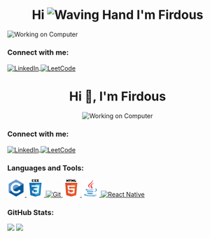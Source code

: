 <h1 align="center">Hi <img src="https://media.giphy.com/media/Yo3Hj8Y8JHaWfssV9d/giphy.gif" alt="Waving Hand" width="30"/> I'm Firdous</h1>

  <img src="https://media.giphy.com/media/QDjpIL6oNCVZ4qzGs7/giphy.gif" alt="Working on Computer" width="200"/>
</p>

<h3 align="left">Connect with me:</h3>
<p align="left">
  <a href="https://www.linkedin.com/in/shaikh-firdous-18b773321/" target="blank">
    <img align="center" src="https://raw.githubusercontent.com/rahuldkjain/github-profile-readme-generator/master/src/images/icons/Social/linked-in-alt.svg" alt="LinkedIn" height="30" width="40" />
  </a>
  <a href="https://www.leetcode.com/sfirdous0404" target="blank">
    <img align="center" src="https://raw.githubusercontent.com/rahuldkjain/github-profile-readme-generator/master/src/images/icons/Social/leet-code.svg" alt="LeetCode" height="30" width="40" />
  </a>
</p>
<h1 align="center">Hi 👋, I'm Firdous</h1>
<p align="center">
  <img src="https://media.giphy.com/media/QDjpIL6oNCVZ4qzGs7/giphy.gif" alt="Working on Computer" width="200"/>
</p>

<h3 align="left">Connect with me:</h3>
<p align="left">
  <a href="https://www.linkedin.com/in/shaikh-firdous-18b773321/" target="blank">
    <img align="center" src="https://raw.githubusercontent.com/rahuldkjain/github-profile-readme-generator/master/src/images/icons/Social/linked-in-alt.svg" alt="LinkedIn" height="30" width="40" />
  </a>
  <a href="https://www.leetcode.com/sfirdous0404" target="blank">
    <img align="center" src="https://raw.githubusercontent.com/rahuldkjain/github-profile-readme-generator/master/src/images/icons/Social/leet-code.svg" alt="LeetCode" height="30" width="40" />
  </a>
</p>
<h3 align="left">Languages and Tools:</h3>
<p align="left">
  <a href="https://www.cprogramming.com/" target="_blank" rel="noreferrer"> 
    <img src="https://raw.githubusercontent.com/devicons/devicon/master/icons/c/c-original.svg" alt="C" width="40" height="40"/>
  </a> 
  <a href="https://www.w3schools.com/css/" target="_blank" rel="noreferrer"> 
    <img src="https://raw.githubusercontent.com/devicons/devicon/master/icons/css3/css3-original-wordmark.svg" alt="CSS3" width="40" height="40"/> 
  </a> 
  <a href="https://git-scm.com/" target="_blank" rel="noreferrer"> 
    <img src="https://www.vectorlogo.zone/logos/git-scm/git-scm-icon.svg" alt="Git" width="40" height="40"/> 
  </a> 
  <a href="https://www.w3.org/html/" target="_blank" rel="noreferrer"> 
    <img src="https://raw.githubusercontent.com/devicons/devicon/master/icons/html5/html5-original-wordmark.svg" alt="HTML5" width="40" height="40"/> 
  </a> 
  <a href="https://www.java.com" target="_blank" rel="noreferrer"> 
    <img src="https://raw.githubusercontent.com/devicons/devicon/master/icons/java/java-original.svg" alt="Java" width="40" height="40"/> 
  </a> 
  <a href="https://reactnative.dev/" target="_blank" rel="noreferrer"> 
    <img src="https://reactnative.dev/img/header_logo.svg" alt="React Native" width="40" height="40"/> 
  </a> 
</p>

<!-- Add Language Stats Section -->
<h3 align="left">GitHub Stats:</h3>
<p align="left">
  <img height="180em" src="https://github-readme-stats.vercel.app/api?username=sfirdous&show_icons=true&hide_title=true&hide=prs&count_private=true&theme=light" />
  <img height="180em" src="https://github-readme-stats.vercel.app/api/top-langs/?username=sfirdous&langs_count=8&layout=compact&theme=light" />
</p>


 
 







